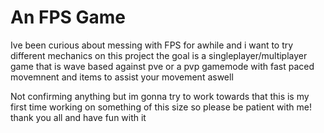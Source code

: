 # An FPS Game
Ive been curious about messing with FPS for awhile and i want to try different mechanics on this project
the goal is a singleplayer/multiplayer game that is wave based against pve or a pvp gamemode with fast paced movemnent
and items to assist your movement aswell

Not confirming anything but im gonna try to work towards that this is my first time working on something of this size so please be patient with me! thank you all and have fun with it
